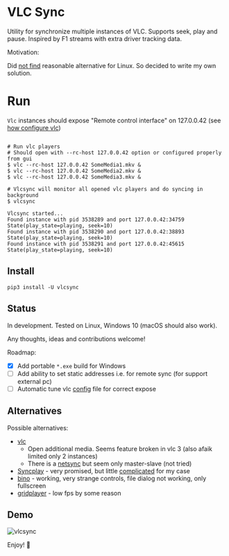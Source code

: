 VLC Sync
========

Utility for synchronize multiple instances of VLC. Supports seek, play and pause. 
Inspired by F1 streams with extra driver tracking data.  

Motivation:

Did [not find](#alternatives) reasonable alternative for Linux. 
So decided to write my own solution.

# Run

`Vlc` instances should expose "Remote control interface" on 127.0.0.42 (see [how configure vlc](./docs/vlc_setup.md))

```shell

# Run vlc players 
# Should open with --rc-host 127.0.0.42 option or configured properly from gui 
$ vlc --rc-host 127.0.0.42 SomeMedia1.mkv &
$ vlc --rc-host 127.0.0.42 SomeMedia2.mkv &
$ vlc --rc-host 127.0.0.42 SomeMedia3.mkv &

# Vlcsync will monitor all opened vlc players and do syncing in background 
$ vlcsync

Vlcsync started...
Found instance with pid 3538289 and port 127.0.0.42:34759 State(play_state=playing, seek=10)
Found instance with pid 3538290 and port 127.0.0.42:38893 State(play_state=playing, seek=10)
Found instance with pid 3538291 and port 127.0.0.42:45615 State(play_state=playing, seek=10)
```

## Install

```shell
pip3 install -U vlcsync
```

## Status 

In development. Tested on Linux, Windows 10 (macOS should also work).

Any thoughts, ideas and contributions welcome!

Roadmap:

- [x] Add portable `*.exe` build for Windows
- [ ] Add ability to set static addresses i.e. for remote sync (for support external pc)
- [ ] Automatic tune vlc [config](https://wiki.videolan.org/Preferences/#:~:text=Configuration%20File&text=Windows%3A%20%25appdata%25%5Cvlc%5C,%5CApplication%20Data%5Cvlc%5Cvlcrc) file for correct expose

## Alternatives

Possible alternatives:

- [vlc](https://www.videolan.org/vlc/index.ru.html) 
    - Open additional media. Seems feature broken in vlc 3 (also afaik limited only 2 instances)  
    - There is a [netsync](https://wiki.videolan.org/Documentation:Modules/netsync/) but seem only master-slave (not tried)
- [Syncplay](https://github.com/Syncplay/syncplay) - very promised, but little [complicated](https://github.com/Syncplay/syncplay/discussions/463) for my case
- [bino](https://bino3d.org/) - working, very strange controls, file dialog not working, only fullscreen
- [gridplayer](https://github.com/vzhd1701/gridplayer) - low fps by some reason

## Demo

![vlcsync](./docs/vlcsync.gif)

Enjoy! 🚀
